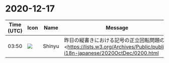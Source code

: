 # 2020-12-17

|Time (UTC)|Icon|Name|Message|
|---|---|---|---|
|03:50|![](https://avatars.slack-edge.com/2019-04-17/604316276593_b98417506de391d2c423_72.jpg)|Shinyu|昨日の縦書きにおける記号の正立回転問題の<https://lists.w3.org/Archives/Public/public-i18n-japanese/2020OctDec/0200.html|議論>の次の件についてアイデアをまとめてみました。<br><blockquote>・Unicode に正立か横組みかを指定する仕組みを作るのはどうか。bidi 制御文字のように（村上）そのために variation selector を使うのはどうか（小林）</blockquote><https://gist.github.com/MurakamiShinyu/8a4c92eae03dd15284d28ae1f9f066c9>|
